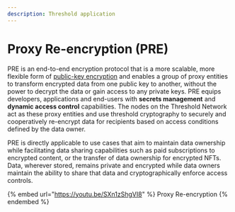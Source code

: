 ```yaml
---
description: Threshold application
---
```


# Proxy Re-encryption (PRE)

PRE is an end-to-end encryption protocol that is a more scalable, more flexible form of [public-key encryption](https://en.wikipedia.org/wiki/Public-key\_cryptography) and enables a group of proxy entities to transform encrypted data from one public key to another, without the power to decrypt the data or gain access to any private keys. PRE equips developers, applications and end-users with **secrets management** and **dynamic access control** capabilities. The nodes on the Threshold Network act as these proxy entities and use threshold cryptography to securely and cooperatively re-encrypt data for recipients based on access conditions defined by the data owner.

PRE is directly applicable to use cases that aim to maintain data ownership while facilitating data sharing capabilities such as paid subscriptions to encrypted content, or the transfer of data ownership for encrypted NFTs. Data, wherever stored, remains private and encrypted while data owners maintain the ability to share that data and cryptographically enforce access controls.

{% embed url="https://youtu.be/SXn1zShgVI8" %}
Proxy Re-encryption
{% endembed %}
